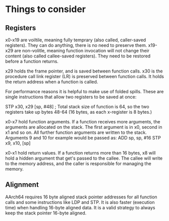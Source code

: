 # Things to consider

## Registers 
x0-x19 are voiltile, meaning fully temprary (also called, caller-saved registers). They can do anything, there is no need to preserve them.
x19-x29 are non-volitle, meaning function invocation will not change their content (also called callee-saved registers). They need to be restored before a function returns.

x29 holds the frame pointer, and is saved between function calls.
x30 is the procedure call link register (LR) is preserved between function calls. It holds the return address when a function is called.

For performance reasons it is helpful to make use of folded spills. These are single instructions that allow two registers to be saved at once:

STP x30, x29 [sp, #48] ; Total stack size of function is 64, so the two registers take up bytes 48-64 (16 bytes, as each x-register is 8 bytes.)


x0-x7 hold function arguments. If a function receives more arguments, the arguments are allocated on the stack. The first argument is in x0, second in x1 and so on.
All further function arguments are written to the stack. Arguments 9 and 10 for example would be passed as:
ADD sp, sp, #16
STP x9, x10, [sp]

x0-x1 hold return values. If a function returns more than 16 bytes, x8 will hold a hidden argument that get's passed to the callee. The callee will write to the memory address, and the caller is responsible for managing the memory.

## Alignment
AArch64 requires 16 byte aligned stack pointer addresses for all function calls and some instructions like LDP and STP. It is also faster (execution time) when handling 16-byte aligned data.
It is a valid strategy to always keep the stack pointer 16-byte aligned.